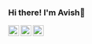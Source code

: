 ### Hi there! I'm Avish👋
<!--
**avishshah11/avishshah11** is a ✨ _special_ ✨ repository because its `README.md` (this file) appears on your GitHub profile.

Here are some ideas to get you started:

- 🔭 I’m currently working on ...
- 🌱 I’m currently learning ...
- 👯 I’m looking to collaborate on ...
- 🤔 I’m looking for help with ...
- 💬 Ask me about ...
- 📫 How to reach me: ...
- 😄 Pronouns: ...
- ⚡ Fun fact: ...
-->
<a href="https://www.linkedin.com/in/avish-shah-ba77581a0//">
  <img align="left" alt="Avish Shah's LinkdeIN" width="22px" src="https://cdn.jsdelivr.net/npm/simple-icons@v3/icons/linkedin.svg" />
</a>
<a href="https://leetcode.com/avish11/">
  <img align="left" alt="Avish Shah's Leetcode" width="22px" src="https://cdn.jsdelivr.net/npm/simple-icons@v3/icons/leetcode.svg" />
</a>
<a href="https://www.hackerrank.com/avishshah1108">
  <img align="left" alt="Avish Shah's HackerRank" width="22px" src="https://cdn.jsdelivr.net/npm/simple-icons@v3/icons/hackerrank.svg" />
</a>
